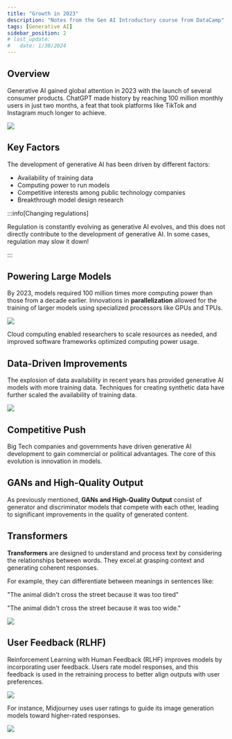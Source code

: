 ```yaml
---
title: "Growth in 2023"
description: "Notes from the Gen AI Introductory course from DataCamp"
tags: [Generative AI]
sidebar_position: 2
# last_update:
#   date: 1/30/2024
---
```


## Overview

Generative AI gained global attention in 2023 with the launch of several consumer products. ChatGPT made history by reaching 100 million monthly users in just two months, a feat that took platforms like TikTok and Instagram much longer to achieve.

<div class="img-center"> 

![](/img/docs/gen-ai-graph.png)

</div>


## Key Factors

The development of generative AI has been driven by different factors:

- Availability of training data
- Computing power to run models
- Competitive interests among public technology companies
- Breakthrough model design research

:::info[Changing regulations]

Regulation is constantly evolving as generative AI evolves, and this does not directly contribute to the development of generative AI. In some cases, regulation may slow it down!

:::

## Powering Large Models

By 2023, models required 100 million times more computing power than those from a decade earlier. Innovations in **parallelization** allowed for the training of larger models using specialized processors like GPUs and TPUs.

<div class="img-center"> 

![](/img/docs/gen-ai-computational-power.png)

</div>

Cloud computing enabled researchers to scale resources as needed, and improved software frameworks optimized computing power usage.

## Data-Driven Improvements

The explosion of data availability in recent years has provided generative AI models with more training data. Techniques for creating synthetic data have further scaled the availability of training data.

<div class="img-center"> 

![](/img/docs/gen-ai-data-drive-improvements.png)

</div>

## Competitive Push

Big Tech companies and governments have driven generative AI development to gain commercial or political advantages. The core of this evolution is innovation in models.

## GANs and High-Quality Output

As previously mentioned, **GANs and High-Quality Output** consist of generator and discriminator models that compete with each other, leading to significant improvements in the quality of generated content.

## Transformers 

**Transformers** are designed to understand and process text by considering the relationships between words. They excel at grasping context and generating coherent responses. 

For example, they can differentiate between meanings in sentences like:

"The animal didn't cross the street because it was too tired"

"The animal didn't cross the street because it was too wide."

<div class="img-center"> 

![](/img/docs/gen-ai-transformers-basicss.png)

</div>

## User Feedback (RLHF)

Reinforcement Learning with Human Feedback (RLHF) improves models by incorporating user feedback. Users rate model responses, and this feedback is used in the retraining process to better align outputs with user preferences. 

<div class="img-center"> 

![](/img/docs/gen-ai-using-feedback.png)

</div>


For instance, Midjourney uses user ratings to guide its image generation models toward higher-rated responses.

<div class="img-center"> 

![](/img/docs/gen-ai-moidjourney.png)

</div>